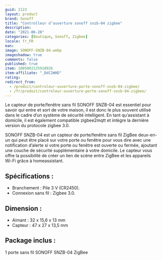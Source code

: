 ```yaml
---
guid: 2123
layout: product
brand: Sonoff
title: "Controlleur d’ouverture sonoff snzb-04 zigbee"
description:
date: "2021-06-28"
categories: [Boutique, Sonoff, Zigbee]
locale: fr_FR
ean:
image: SONOFF-SNZB-04.webp
imageshadow: true
comments: false
published: true
item: 1005002125918926
item-affiliate: "_DdC2WHD"
rating: 
redirect_from: 
  - /produit/controleur-ouverture-porte-sonoff-snzb-04-zigbee/
  - /fr/produit/controleur-ouverture-porte-sonoff-snzb-04-zigbee/
---
```


Le capteur de porte/fenêtre sans fil SONOFF SNZB-04 est essentiel pour savoir qui entre et sort de votre maison, il est donc le plus souvent utilisé dans le cadre d’un système de sécurité intelligent. En tant qu’assistant à domicile, il est également compatible zigbee2mqtt et intègre la dernière version du protocole zigbee 3.0.

SONOFF SNZB-04 est un capteur de porte/fenêtre sans fil ZigBee deux-en-un qui peut être placé sur votre porte ou fenêtre pour vous dire avec une notification d’alerte si votre porte ou fenêtre est ouverte ou fermée, ajoutant une couche de sécurité supplémentaire à votre domicile. Le capteur vous offre la possibilité de créer un lien de scène entre ZigBee et les appareils Wi-Fi grâce à homeassistant.

## Spécifications :
- Branchement : Pile 3 V (CR2450).
- Connexion sans fil : Zigbee 3.0.

## Dimension :
- Aimant : 32 x 15,6 x 13 mm
- Capteur : 47 x 27 x 13,5 mm

## Package inclus :
1 porte sans fil SONOFF SNZB-04 ZigBee
